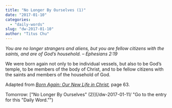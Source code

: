 ```yaml
---
title: "No Longer By Ourselves (1)"
date: "2017-01-10"
categories: 
  - "daily-words"
slug: "dw-2017-01-10"
author: "Titus Chu"
---
```


_You are no longer strangers and aliens, but you are fellow citizens with the saints, and are of God’s household._ _– Ephesians 2:19_

We were born again not only to be individual vessels, but also to be God’s temple, to be members of the body of Christ, and to be fellow citizens with the saints and members of the household of God.

Adapted from _[Born Again: Our New Life in Christ](/book-born-again/ "Go to the listing for this book."),_ page 63.

Tomorrow: ["No Longer By Ourselves" (2)](/dw-2017-01-11/ "Go to the entry for this "Daily Word."")

